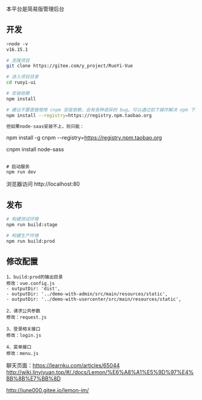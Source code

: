 
本平台是简易版管理后台

## 开发

```bash
>node -v
v16.15.1

# 克隆项目
git clone https://gitee.com/y_project/RuoYi-Vue

# 进入项目目录
cd ruoyi-ui

# 安装依赖
npm install

# 建议不要直接使用 cnpm 安装依赖，会有各种诡异的 bug。可以通过如下操作解决 npm 下载速度慢的问题
npm install --registry=https://registry.npm.taobao.org

但如果node-saas安装不上，则只能：
```
npm install -g cnpm --registry=https://registry.npm.taobao.org

cnpm install node-sass
```

# 启动服务
npm run dev
```

浏览器访问 http://localhost:80

## 发布

```bash
# 构建测试环境
npm run build:stage

# 构建生产环境
npm run build:prod
```

## 修改配置

```
1、build:prod的输出目录
修改：vue.config.js
- outputDir: 'dist',
- outputDir: '../demo-with-admin/src/main/resources/static',
- outputDir: '../demo-with-usercenter/src/main/resources/static',

2、请求公共参数
修改：request.js

3、登录相关接口
修改：login.js

4、菜单接口
修改：menu.js

```



聊天页面：https://learnku.com/articles/65044
http://wiki.linyiyuan.top/#/./docs/Lemon/%E6%A8%A1%E5%9D%97%E4%BB%8B%E7%BB%8D

http://june000.gitee.io/lemon-im/